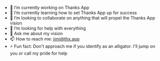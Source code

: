 

- 🔭 I’m currently working on Thanks App
- 🌱 I’m currently learning how to set Thanks App up for success
- 👯 I’m looking to collaborate on anything that will propel the Thanks App vision
- 🤔 I’m looking for help with everything
- 💬 Ask me about my vision
- 📫 How to reach me: jimi@thx.app
- ⚡ Fun fact: Don't approach me if you identify as an alligator. I'll jump on you or call my pride for help
